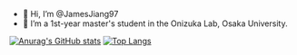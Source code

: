 - 👋 Hi, I’m @JamesJiang97
- :office:  I’m a 1st-year master's student in the Onizuka Lab, Osaka University.

[![Anurag's GitHub stats](https://github-readme-stats.vercel.app/api?username=JamesJiang97&count_private=true&show_icons=true)](https://github.com/anuraghazra/github-readme-stats)
[![Top Langs](https://github-readme-stats.vercel.app/api/top-langs/?username=JamesJiang97&count_private=true)](https://github.com/anuraghazra/github-readme-stats)

<!---
JamesJiang97/JamesJiang97 is a ✨ special ✨ repository because its `README.md` (this file) appears on your GitHub profile.
You can click the Preview link to take a look at your changes.
--->
